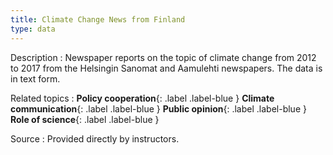 ```yaml
---
title: Climate Change News from Finland
type: data
---
```


Description
: Newspaper reports on the topic of climate change from 2012 to 2017 from the Helsingin Sanomat and Aamulehti newspapers. The data is in text form.

Related topics
: **Policy cooperation**{: .label .label-blue } **Climate communication**{: .label .label-blue } **Public opinion**{: .label .label-blue } **Role of science**{: .label .label-blue }

Source
: Provided directly by instructors.
